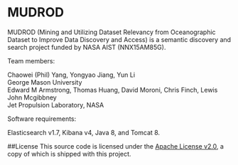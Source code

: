# MUDROD

MUDROD (Mining and Utilizing Dataset Relevancy from Oceanographic Dataset to Improve Data Discovery and Access) is a semantic discovery and search project funded by NASA AIST (NNX15AM85G).

Team members:

Chaowei (Phil) Yang, Yongyao Jiang, Yun Li<br/>George Mason University<br/>
Edward M Armstrong, Thomas Huang, David Moroni, Chris Finch, Lewis John Mcgibbney<br/>Jet Propulsion Laboratory, NASA

Software requirements: 

Elasticsearch v1.7, Kibana v4, Java 8, and Tomcat 8.

##License
This source code is licensed under the [Apache License v2.0](http://www.apache.org/licenses/LICENSE-2.0), a
copy of which is shipped with this project.

